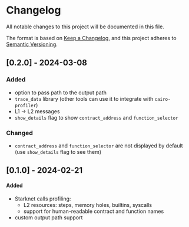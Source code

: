# Changelog

All notable changes to this project will be documented in this file.

The format is based on [Keep a Changelog](https://keepachangelog.com/en/1.1.0/),
and this project adheres to [Semantic Versioning](https://semver.org/spec/v2.0.0.html).

## [0.2.0] - 2024-03-08

### Added

- option to pass path to the output path
- `trace_data` library (other tools can use it to integrate with `cairo-profiler`)
- L1 -> L2 messages
- `show_details` flag to show `contract_address` and `function_selector`

### Changed

- `contract_address` and `function_selector` are not displayed by default (use `show_details` flag to see them)

## [0.1.0] - 2024-02-21

#### Added

- Starknet calls profiling:
  - L2 resources: steps, memory holes, builtins, syscalls
  - support for human-readable contract and function names
- custom output path support
